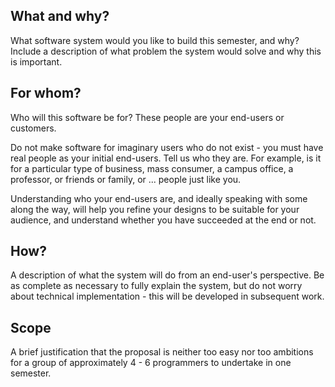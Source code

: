 

## What and why?
What software system would you like to build this semester, and why? Include a description of what problem the system would solve and why this is important.

## For whom?
Who will this software be for? These people are your end-users or customers.

Do not make software for imaginary users who do not exist - you must have real people as your initial end-users. Tell us who they are. For example, is it for a particular type of business, mass consumer, a campus office, a professor, or friends or family, or ... people just like you.

Understanding who your end-users are, and ideally speaking with some along the way, will help you refine your designs to be suitable for your audience, and understand whether you have succeeded at the end or not.

## How?
A description of what the system will do from an end-user's perspective. Be as complete as necessary to fully explain the system, but do not worry about technical implementation - this will be developed in subsequent work.

## Scope
A brief justification that the proposal is neither too easy nor too ambitions for a group of approximately 4 - 6 programmers to undertake in one semester.
